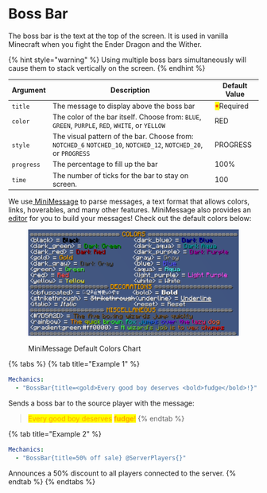 # Boss Bar

The boss bar is the text at the top of the screen. It is used in vanilla Minecraft when you fight the Ender Dragon and the Wither.

{% hint style="warning" %}
Using multiple boss bars simultaneously will cause them to stack vertically on the screen.
{% endhint %}

| Argument   | Description                                                                                                      | Default Value                              |
| ---------- | ---------------------------------------------------------------------------------------------------------------- | ------------------------------------------ |
| `title`    | The message to display above the boss bar                                                                        | <mark style="color:red;">\*</mark>Required |
| `color`    | The color of the bar itself. Choose from: `BLUE`, `GREEN`, `PURPLE`, `RED`, `WHITE`, or `YELLOW`                 | RED                                        |
| `style`    | The visual pattern of the bar. Choose from: `NOTCHED_6` `NOTCHED_10`, `NOTCHED_12`, `NOTCHED_20`, or `PROGRESS`  | PROGRESS                                   |
| `progress` | The percentage to fill up the bar                                                                                | 100%                                       |
| `time`     | The number of ticks for the bar to stay on screen.                                                               | 100                                        |

We use[ MiniMessage](https://docs.advntr.dev/minimessage/format.html) to parse messages, a text format that allows colors, links, hoverables, and many other features. MiniMessage also provides an [editor](https://webui.advntr.dev/) for you to build your messages! Check out the default colors below:

<figure><img src="../.gitbook/assets/image (1).png" alt=""><figcaption><p>MiniMessage Default Colors Chart</p></figcaption></figure>

{% tabs %}
{% tab title="Example 1" %}
```yaml
Mechanics:
  - "BossBar{title=<gold>Every good boy deserves <bold>fudge</bold>!}"
```

Sends a boss bar to the source player with the message:

> <mark style="color:orange;">Every good boy deserves</mark> <mark style="color:orange;"></mark><mark style="color:orange;">**fudge**</mark><mark style="color:orange;">!</mark>
{% endtab %}

{% tab title="Example 2" %}
```yaml
Mechanics:
  - "BossBar{title=50% off sale} @ServerPlayers{}"
```

Announces a 50% discount to all players connected to the server.&#x20;
{% endtab %}
{% endtabs %}



